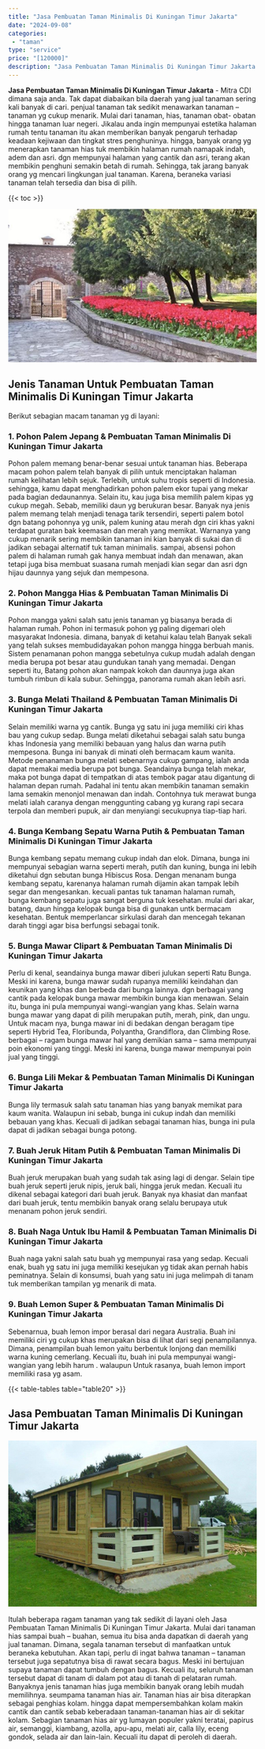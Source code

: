 ```yaml
---
title: "Jasa Pembuatan Taman Minimalis Di Kuningan Timur Jakarta"
date: "2024-09-08"
categories:
 - "taman"
type: "service"
price: "[120000]"
description: "Jasa Pembuatan Taman Minimalis Di Kuningan Timur Jakarta. Itulah beberapa ragam tanaman yang tak sedikit di layani oleh Jasa Pembuatan Taman Minimalis Di Kunin..."
---
```


**Jasa Pembuatan Taman Minimalis Di Kuningan Timur Jakarta** - Mitra CDI dimana saja anda. Tak dapat diabaikan bila daerah yang jual tanaman sering kali banyak di cari. penjual tanaman tak sedikit menawarkan tanaman – tanaman yg cukup menarik. Mulai dari tanaman, hias, tanaman obat- obatan hingga tanaman luar negeri. Jikalau anda ingin mempunyai estetika halaman rumah tentu tanaman itu akan memberikan banyak pengaruh terhadap keadaan kejiwaan dan tingkat stres penghuninya. hingga, banyak orang yg menerapkan tanaman hias tuk membikin halaman rumah namapak indah, adem dan asri. dgn mempunyai halaman yang cantik dan asri, terang akan membikin penghuni semakin betah di rumah. Sehingga, tak jarang banyak orang yg mencari lingkungan jual tanaman. Karena, beraneka variasi tanaman telah tersedia dan bisa di pilih.

{{< toc >}}

![Jasa Pembuatan Taman Minimalis Di Kuningan Timur Jakarta](/images/taman/taman650x400-29.jpg)

## Jenis Tanaman Untuk Pembuatan Taman Minimalis Di Kuningan Timur Jakarta

Berikut sebagian macam tanaman yg di layani:

### 1\. Pohon Palem Jepang & Pembuatan Taman Minimalis Di Kuningan Timur Jakarta

Pohon palem memang benar-benar sesuai untuk tanaman hias. Beberapa macam pohon palem telah banyak di pilih untuk menciptakan halaman rumah kelihatan lebih sejuk. Terlebih, untuk suhu tropis seperti di Indonesia. sehingga, kamu dapat menghadirkan pohon palem ekor tupai yang mekar pada bagian dedaunannya. Selain itu, kau juga bisa memilih palem kipas yg cukup megah. Sebab, memiliki daun yg berukuran besar. Banyak nya jenis palem memang telah menjadi tenaga tarik tersendiri, seperti palem botol dgn batang pohonnya yg unik, palem kuning atau merah dgn ciri khas yakni terdapat guratan bak keemasan dan merah yang memikat. Warnanya yang cukup menarik sering membikin tanaman ini kian banyak di sukai dan di jadikan sebagai alternatif tuk taman minimalis. sampai, absensi pohon palem di halaman rumah gak hanya membuat indah dan menawan, akan tetapi juga bisa membuat suasana rumah menjadi kian segar dan asri dgn hijau daunnya yang sejuk dan mempesona.

### 2\. Pohon Mangga Hias & Pembuatan Taman Minimalis Di Kuningan Timur Jakarta

Pohon mangga yakni salah satu jenis tanaman yg biasanya berada di halaman rumah. Pohon ini termasuk pohon yg paling digemari oleh masyarakat Indonesia. dimana, banyak di ketahui kalau telah Banyak sekali yang telah sukses membudidayakan pohon mangga hingga berbuah manis. Sistem penamanan pohon mangga sebetulnya cukup mudah adalah dengan media berupa pot besar atau gundukan tanah yang memadai. Dengan seperti itu, Batang pohon akan nampak kokoh dan daunnya juga akan tumbuh rimbun di kala subur. Sehingga, panorama rumah akan lebih asri.

### 3\. Bunga Melati Thailand & Pembuatan Taman Minimalis Di Kuningan Timur Jakarta

Selain memiliki warna yg cantik. Bunga yg satu ini juga memiliki ciri khas bau yang cukup sedap. Bunga melati diketahui sebagai salah satu bunga khas Indonesia yang memiliki bebauan yang halus dan warna putih mempesona. Bunga ini banyak di minati oleh bermacam kaum wanita. Metode penanaman bunga melati sebenarnya cukup gampang, ialah anda dapat memakai media berupa pot bunga. Seandainya bunga telah mekar, maka pot bunga dapat di tempatkan di atas tembok pagar atau digantung di halaman depan rumah. Padahal ini tentu akan membikin tanaman semakin lama semakin menonjol menawan dan indah. Contohnya tuk merawat bunga melati ialah caranya dengan menggunting cabang yg kurang rapi secara terpola dan memberi pupuk, air dan menyiangi secukupnya tiap-tiap hari.

### 4\. Bunga Kembang Sepatu Warna Putih & Pembuatan Taman Minimalis Di Kuningan Timur Jakarta

Bunga kembang sepatu memang cukup indah dan elok. Dimana, bunga ini mempunyai sebagian warna seperti merah, putih dan kuning, bunga ini lebih diketahui dgn sebutan bunga Hibiscus Rosa. Dengan menanam bunga kembang sepatu, karenanya halaman rumah dijamin akan tampak lebih segar dan mengesankan. kecuali pantas tuk tanaman halaman rumah, bunga kembang sepatu juga sangat berguna tuk kesehatan. mulai dari akar, batang, daun hingga kelopak bunga bisa di gunakan untk bermacam kesehatan. Bentuk memperlancar sirkulasi darah dan mencegah tekanan darah tinggi agar bisa berfungsi sebagai tonik.

### 5\. Bunga Mawar Clipart & Pembuatan Taman Minimalis Di Kuningan Timur Jakarta

Perlu di kenal, seandainya bunga mawar diberi julukan seperti Ratu Bunga. Meski ini karena, bunga mawar sudah rupanya memiliki keindahan dan keunikan yang khas dan berbeda dari bunga lainnya. dgn berbagai yang cantik pada kelopak bunga mawar membikin bunga kian menawan. Selain itu, bunga ini pula mempunyai wangi-wangian yang khas. Selain warna bunga mawar yang dapat di pilih merupakan putih, merah, pink, dan ungu. Untuk macam nya, bunga mawar ini di bedakan dengan beragam tipe seperti Hybrid Tea, Floribunda, Polyantha, Grandiflora, dan Climbing Rose. berbagai – ragam bunga mawar hal yang demikian sama – sama mempunyai poin ekonomi yang tinggi. Meski ini karena, bunga mawar mempunyai poin jual yang tinggi.

### 6\. Bunga Lili Mekar & Pembuatan Taman Minimalis Di Kuningan Timur Jakarta

Bunga lily termasuk salah satu tanaman hias yang banyak memikat para kaum wanita. Walaupun ini sebab, bunga ini cukup indah dan memiliki bebauan yang khas. Kecuali di jadikan sebagai tanaman hias, bunga ini pula dapat di jadikan sebagai bunga potong.

### 7\. Buah Jeruk Hitam Putih & Pembuatan Taman Minimalis Di Kuningan Timur Jakarta

Buah jeruk merupakan buah yang sudah tak asing lagi di dengar. Selain tipe buah jeruk seperti jeruk nipis, jeruk bali, hingga jeruk medan. Kecuali itu dikenal sebagai kategori dari buah jeruk. Banyak nya khasiat dan manfaat dari buah jeruk, tentu membikin banyak orang selalu berupaya utuk menanam pohon jeruk sendiri.

### 8\. Buah Naga Untuk Ibu Hamil & Pembuatan Taman Minimalis Di Kuningan Timur Jakarta

Buah naga yakni salah satu buah yg mempunyai rasa yang sedap. Kecuali enak, buah yg satu ini juga memiliki kesejukan yg tidak akan pernah habis peminatnya. Selain di konsumsi, buah yang satu ini juga melimpah di tanam tuk memberikan tampilan yg menarik di mata.

### 9\. Buah Lemon Super & Pembuatan Taman Minimalis Di Kuningan Timur Jakarta

Sebenarnua, buah lemon impor berasal dari negara Australia. Buah ini memiliki ciri yg cukup khas merupakan bisa di lihat dari segi penampilannya. Dimana, penampilan buah lemon yaitu berbentuk lonjong dan memiliki warna kuning cemerlang. Kecuali itu, buah ini pula mempunyai wangi-wangian yang lebih harum . walaupun Untuk rasanya, buah lemon import memiliki rasa yg asam.

{{< table-tables table="table20" >}}

## Jasa Pembuatan Taman Minimalis Di Kuningan Timur Jakarta

![Jasa Pembuatan Taman Minimalis Di Kuningan Timur Jakarta](/images/taman/rumah-tahan-gempa.jpg)

Itulah beberapa ragam tanaman yang tak sedikit di layani oleh Jasa Pembuatan Taman Minimalis Di Kuningan Timur Jakarta. Mulai dari tanaman hias sampai buah – buahan, semua itu bisa anda dapatkan di daerah yang jual tanaman. Dimana, segala tanaman tersebut di manfaatkan untuk beraneka kebutuhan. Akan tapi, perlu di ingat bahwa tanaman – tanaman tersebut juga sepatutnya bisa di rawat secara bagus. Meski ini bertujuan supaya tanaman dapat tumbuh dengan bagus. Kecuali itu, seluruh tanaman tersebut dapat di tanam di dalam pot atau di tanah di pelataran rumah. Banyaknya jenis tanaman hias juga membikin banyak orang lebih mudah memilihnya. seumpama tanaman hias air. Tanaman hias air bisa diterapkan sebagai penghias kolam. hingga dapat mempersembahkan kolam makin cantik dan cantik sebab keberadaan tanaman-tanaman hias air di sekitar kolam. Sebagian tanaman hias air yg lumayan populer yakni teratai, papirus air, semanggi, kiambang, azolla, apu-apu, melati air, calla lily, eceng gondok, selada air dan lain-lain. Kecuali itu dapat di peroleh di daerah.
